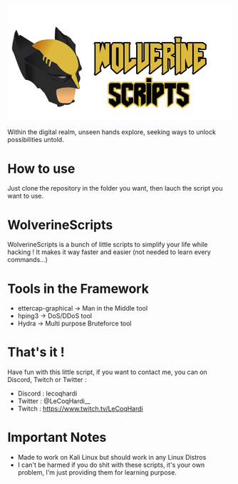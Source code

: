 <img src="assets/banner.png">

Within the digital realm, unseen hands explore, seeking ways to unlock possibilities untold.


# How to use
Just clone the repository in the folder you want, then lauch the script you want to use.<br>

# WolverineScripts

WolverineScripts is a bunch of little scripts to simplify your life while hacking ! It makes it way faster and easier (not needed to learn every commands...)

# Tools in the Framework

  - ettercap-graphical → Man in the Middle tool
  - hping3 → DoS/DDoS tool
  - Hydra → Multi purpose Bruteforce tool
 
# That's it !

Have fun with this little script, if you want to contact me, you can on Discord, Twitch or Twitter :

- Discord : lecoqhardi
- Twitter : @LeCoqHardi__
- Twitch : https://www.twitch.tv/LeCoqHardi

# Important Notes

- Made to work on Kali Linux but should work in any Linux Distros
- I can't be harmed if you do shit with these scripts, it's your own problem, I'm just providing them for learning purpose.
